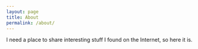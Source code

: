 ```yaml
---
layout: page
title: About
permalink: /about/
---
```


I need a place to share interesting stuff I found on the Internet, so here it is.

